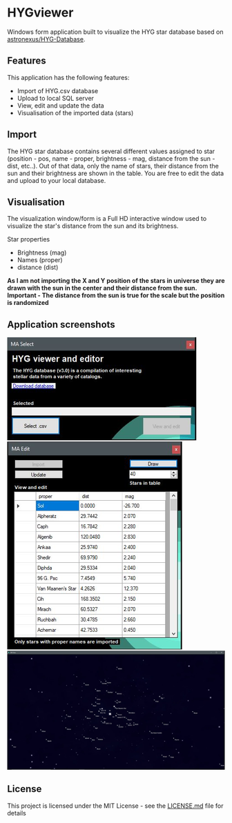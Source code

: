# HYGviewer
Windows form application built to visualize the HYG star database based on [astronexus/HYG-Database](https://github.com/astronexus/HYG-Database).
## Features
This application has the following features:
* Import of HYG.csv database
* Upload to local SQL server
* View, edit and update the data
* Visualisation of the imported data (stars)

## Import
The HYG star database contains several different values assigned to star (position - pos, name - proper, brightness - mag, distance from the sun - dist, etc..). Out of that data, only the name of stars, their distance from the sun and their brightness are shown in the table. You are free to edit the data and upload to your local database.

## Visualisation
The visualization window/form is a Full HD interactive window used to visualize the star's distance from the sun and its brightness.

Star properties
* Brightness (mag)
* Names (proper)
* distance (dist)

**As I am not importing the X and Y position of the stars in universe they are drawn with the sun in the center and their distance from the sun. Important - The distance from the sun is true for the scale but the position is randomized**

## Application screenshots

![](SS1.JPG)
![](SS2.JPG)
![](SS3.JPG)

## License
This project is licensed under the MIT License - see the [LICENSE.md](LICENSE.md) file for details
